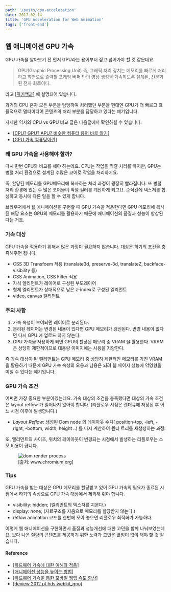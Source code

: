 ```yaml
---
path: '/posts/gpu-acceleration'
date: 2017-02-14
title: 'GPU Acceleration for Web Animation'
tags: ['front-end']
---
```

## 웹 애니메이션 GPU 가속

GPU 가속을 알아보기 전 먼저 GPU라는 용어부터 짚고 넘어가야 할 것 같은데요.

> GPU(Graphic Processing Unit) 즉, 그래픽 처리 장치는 메모리를 빠르게 처리하고 화면으로 출력할 프레임 버퍼 안의 영상 생성을 가속하도록 설계된, 전문화된 전자 회로이다.

라고 [[위키백과]](https://ko.wikipedia.org/wiki/%EA%B7%B8%EB%9E%98%ED%94%BD_%EC%B2%98%EB%A6%AC_%EC%9E%A5%EC%B9%98) 에 설명되어 있습니다.

과거의 CPU 혼자 모든 부분을 담당하여 처리했던 부분을 현대엔 GPU가 더 빠르고 효율적으로 멀티미디어 콘텐츠의 처리 부분을 담당하고 있다는 얘기입니다.

자세한 역사와 CPU vs GPU 비교 글은 다음글에서 확인하실 수 있습니다.

- [[CPU? GPU? APU? 비슷한 컴퓨터 용어 바로 알기]](http://it.donga.com/20606/)
- [[GPU 가속 컴퓨팅이란]](http://kr.nvidia.com/object/what-is-gpu-computing-kr.html)

### 왜 GPU 가속을 사용해야 할까?

다시 한번 CPU와 비교를 해야 하는데요.
CPU는 작업을 직렬 처리를 하지만, GPU는 병렬 처리 환경으로 설계된 수많은 코어로 작업을 처리하지요.

즉, 할당된 메모리를 GPU메모리에 복사하는 처리 과정이 굉장히 빨라집니다.
또 병렬 처리 환경에 있는 수 많은 코어들이 픽셀 컬러를 계산하게 되고요.
순식간에 텍스쳐를 합성하고 동시에 다른 일을 할 수 있게 합니다.

브라우저에서 웹 애니메이션을 구현할 때 GPU 가속을 적용한다면 GPU 메모리에 복사된 해당 요소는 GPU의 메모리를 활용하기 때문에 애니메이션의 품질과 성능이 향상된다는 거죠.

### 가속 대상
GPU 가속을 적용하기 위해서 많은 과정이 필요하지 않습니다. 대상은 하기의 조건을 충족해주면 됩니다.

- CSS 3D Transfoem 적용 (translate3d, preserve-3d, translateZ, backface-visibility 등)
- CSS Animation, CSS Filter 적용
- 자식 엘리먼트가 레이어로 구성된 부모레이어
- 형제 엘리먼트가 상대적으로 낮은 z-index로 구성된 엘리먼트
- video, canvas 엘리먼트

### 주의 사항
1. 가속 속성이 부여되면 레이어로 분리된다.
2. 분리된 레이어는 변경된 내용이 있다면 GPU 메모리가 갱신된다. 변경 내용이 없다면 다시 GPU 에 업로드 하지 않는다.
3. GPU 가속을 사용하게 되면 GPU의 할당된 메모리 중 VRAM 을 활용한다. VRAM은 상당히 제한적이므로 대용량 이미지에는 사용을 지양한다.

즉 가속 대상이 된 엘리먼트는 GPU 메모리 중 상당히 제한적인 메모리를 가진 VRAM을 활용하기 때문에 GPU 가속 속성의 오용과 남용은 되려 웹 페이지 성능에 악영향을 미칠 수 있다는 얘기입니다.

### GPU 가속 조건
어쩌면 가장 중요한 부분이겠는데요.
가속 대상의 조건을 충족했다면 대상의 가속 조건은 layout reflow 가 일어나지 않아야 합니다.
(리플로우 시점은 렌더큐에 저장된 후 어느 시점 이후에 발생합니다.)

- *Layout Reflow*: 생성된 Dom node 의 레이아웃 수치( position-top, -left, -right, -bottom, width, height ..) 를 다시 계산하여 렌더 트리를 재생성하는 과정.

또, 엘리먼트의 사이즈, 위치의 레이아웃이 변경되는 시점에서 발생하는 리플로우는 소모 비용이 큽니다.

<figure>
	<img src="https://cloud.githubusercontent.com/assets/24470477/22916821/511be914-f2c4-11e6-9eb3-d28e5c72dc1c.jpg" alt="dom render process">
    <figcaption>[출처: www.chromium.org]</figcaption>
</figure>

### Tips
GPU 가속을 받는 대상은 GPU 메모리를 할당받고 있어 GPU 가속의 필요가 종료된 시점에서 하기의 속성으로 GPU 가속 대상에서 제외해 줘야 합니다.

- visibility: hidden; (엘리먼트의 텍스쳐를 지운다.)
- display: none; (자료구조를 지움으로 메모리를 할당받지 않는다.)
- reflow animation 코드를 한번에 모아 놓으면 리플로우 최적화가 가능하다.

이렇게 웹 애니메이션을 구현하면서 품질과 성능개선에 대한 고민을 함께 나눠보았는데요.
보다 나은 질양의 콘텐츠를 제공하기 위한 노력과 고민은 끊임이 없이 해야 할 것 같습니다.

#### Reference

- [[하드웨어 가속에 대한 이해와 적용]](http://d2.naver.com/helloworld/2061385)
- [[애니메이션 성능을 높이는 방법]](http://jindo.dev.naver.com/blog/2013/12/124)
- [[하드웨어 가속을 통한 모바일 웹앱 속도 향상]](http://blog.cornerstone.sktelecom.com/post/49167788041/%ED%95%98%EB%93%9C%EC%9B%A8%EC%96%B4-%EA%B0%80%EC%86%8D%EC%9D%84-%ED%86%B5%ED%95%9C-%EB%AA%A8%EB%B0%94%EC%9D%BC-%EC%9B%B9%EC%95%B1-%EC%86%8D%EB%8F%84-%ED%96%A5%EC%83%81)
- [[deview 2012 pt hds webkit_gpu]](http://www.slideshare.net/deview/a5deview-2012-pt-hds-webkitgpu)
